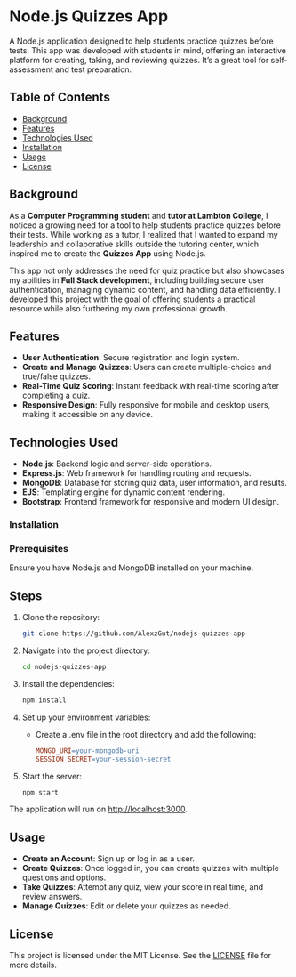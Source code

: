 # Node.js Quizzes App

A Node.js application designed to help students practice quizzes before tests. This app was developed with students in mind, offering an interactive platform for creating, taking, and reviewing quizzes. It’s a great tool for self-assessment and test preparation.

## Table of Contents

- [Background](#background)
- [Features](#features)
- [Technologies Used](#technologies-used)
- [Installation](#installation)
- [Usage](#usage)
- [License](#license)

## Background

As a **Computer Programming student** and **tutor at Lambton College**, I noticed a growing need for a tool to help students practice quizzes before their tests. While working as a tutor, I realized that I wanted to expand my leadership and collaborative skills outside the tutoring center, which inspired me to create the **Quizzes App** using Node.js.

This app not only addresses the need for quiz practice but also showcases my abilities in **Full Stack development**, including building secure user authentication, managing dynamic content, and handling data efficiently. I developed this project with the goal of offering students a practical resource while also furthering my own professional growth.

## Features

- **User Authentication**: Secure registration and login system.
- **Create and Manage Quizzes**: Users can create multiple-choice and true/false quizzes.
- **Real-Time Quiz Scoring**: Instant feedback with real-time scoring after completing a quiz.
- **Responsive Design**: Fully responsive for mobile and desktop users, making it accessible on any device.

## Technologies Used

- **Node.js**: Backend logic and server-side operations.
- **Express.js**: Web framework for handling routing and requests.
- **MongoDB**: Database for storing quiz data, user information, and results.
- **EJS**: Templating engine for dynamic content rendering.
- **Bootstrap**: Frontend framework for responsive and modern UI design.

### Installation

### Prerequisites

Ensure you have Node.js and MongoDB installed on your machine.

## Steps

1. Clone the repository:

    ```bash
    git clone https://github.com/AlexzGut/nodejs-quizzes-app

2. Navigate into the project directory:

    ```bash
    cd nodejs-quizzes-app

3. Install the dependencies:

    ```bash
    npm install

4. Set up your environment variables:

    - Create a .env file in the root directory and add the following:

        ```makefile
        MONGO_URI=your-mongodb-uri
        SESSION_SECRET=your-session-secret

5. Start the server:

    ```bash
    npm start

The application will run on <http://localhost:3000>.

## Usage

- **Create an Account**: Sign up or log in as a user.
- **Create Quizzes**: Once logged in, you can create quizzes with multiple questions and options.
- **Take Quizzes**: Attempt any quiz, view your score in real time, and review answers.
- **Manage Quizzes**: Edit or delete your quizzes as needed.

## License

This project is licensed under the MIT License. See the [LICENSE](https://github.com/AlexzGut/nodejs-quizzes-app/blob/main/LICENSE) file for more details.

